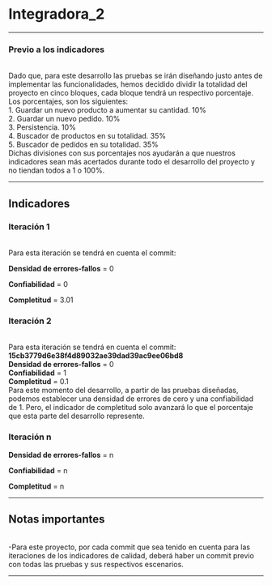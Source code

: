 # Integradora_2

___
### Previo a los indicadores
<br> Dado que, para este desarrollo las pruebas se irán diseñando justo antes de implementar las funcionalidades, hemos decidido dividir la totalidad del proyecto en cinco bloques, cada bloque tendrá un respectivo porcentaje. Los porcentajes, son los siguientes: 
<br> 1.	 Guardar un nuevo producto a aumentar su cantidad. 10%
<br> 2.	Guardar un nuevo pedido. 10%
<br> 3.	Persistencia. 10%
<br> 4.	Buscador de productos en su totalidad. 35%
<br> 5.	Buscador de pedidos en su totalidad. 35%
<br> Dichas divisiones con sus porcentajes nos ayudarán a que nuestros indicadores sean más acertados durante todo el desarrollo del proyecto y no tiendan todos a 1 o 100%.


___
## Indicadores

### Iteración 1 
<br> Para esta iteración se tendrá en cuenta el commit:

**Densidad de errores-fallos** = 0

**Confiabilidad** = 0

**Completitud** = 3.01

### Iteración 2

<br> Para esta iteración se tendrá en cuenta el commit: **15cb3779d6e38f4d89032ae39dad39ac9ee06bd8**
<br> **Densidad de errores-fallos** = 0
<br> **Confiabilidad** = 1
<br> **Completitud** = 0.1
<br> Para este momento del desarrollo, a partir de las pruebas diseñadas, podemos establecer una densidad de errores de cero y una confiabilidad de 1. Pero, el indicador de completitud solo avanzará lo que el porcentaje que esta parte del desarrollo represente. 

### Iteración n
**Densidad de errores-fallos** = n

**Confiabilidad** = n

**Completitud** = n
___
## Notas importantes

<br>-Para este proyecto, por cada commit que sea tenido en cuenta para las iteraciones de los indicadores de calidad, deberá haber un commit previo con todas las pruebas y sus respectivos escenarios. 

___
